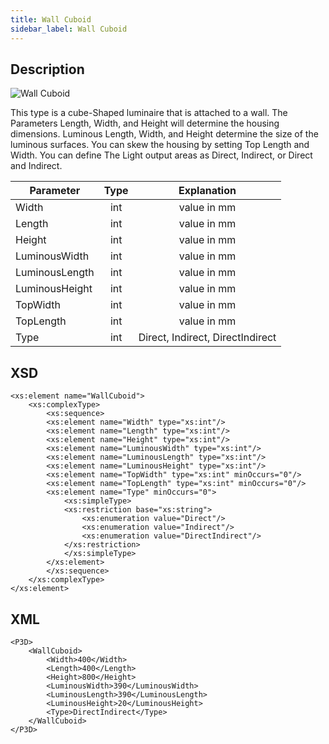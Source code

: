 ```yaml
---
title: Wall Cuboid
sidebar_label: Wall Cuboid
---
```


## Description

![Wall Cuboid](/img/docs/geometry/parametric/WallCuboid.webp)

This type is a cube-Shaped luminaire that is attached to a wall. The Parameters Length, Width, and Height will determine the housing dimensions. Luminous Length, Width, and Height determine the size of the luminous surfaces. You can skew the housing by setting Top Length and Width.
You can define The Light output areas as Direct, Indirect, or Direct and Indirect.

| Parameter      | Type |           Explanation            |
| -------------- | :--: | :------------------------------: |
| Width          | int  |           value in mm            |
| Length         | int  |           value in mm            |
| Height         | int  |           value in mm            |
| LuminousWidth  | int  |           value in mm            |
| LuminousLength | int  |           value in mm            |
| LuminousHeight | int  |           value in mm            |
| TopWidth       | int  |           value in mm            |
| TopLength      | int  |           value in mm            |
| Type           | int  | Direct, Indirect, DirectIndirect |

## XSD

    <xs:element name="WallCuboid">
    	<xs:complexType>
    		<xs:sequence>
    		<xs:element name="Width" type="xs:int"/>
    		<xs:element name="Length" type="xs:int"/>
    		<xs:element name="Height" type="xs:int"/>
    		<xs:element name="LuminousWidth" type="xs:int"/>
    		<xs:element name="LuminousLength" type="xs:int"/>
    		<xs:element name="LuminousHeight" type="xs:int"/>
    		<xs:element name="TopWidth" type="xs:int" minOccurs="0"/>
    		<xs:element name="TopLength" type="xs:int" minOccurs="0"/>
    		<xs:element name="Type" minOccurs="0">
    			<xs:simpleType>
    			<xs:restriction base="xs:string">
    				<xs:enumeration value="Direct"/>
    				<xs:enumeration value="Indirect"/>
    				<xs:enumeration value="DirectIndirect"/>
    			</xs:restriction>
    			</xs:simpleType>
    		</xs:element>
    		</xs:sequence>
    	</xs:complexType>
    </xs:element>

## XML

    <P3D>
    	<WallCuboid>
    		<Width>400</Width>
    		<Length>400</Length>
    		<Height>800</Height>
    		<LuminousWidth>390</LuminousWidth>
    		<LuminousLength>390</LuminousLength>
    		<LuminousHeight>20</LuminousHeight>
    		<Type>DirectIndirect</Type>
    	</WallCuboid>
    </P3D>
